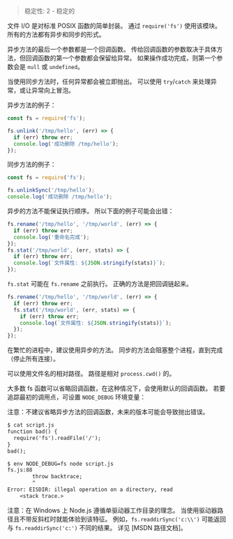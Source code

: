
> 稳定性: 2 - 稳定的

<!--name=fs-->

文件 I/O 是对标准 POSIX 函数的简单封装。
通过 `require('fs')` 使用该模块。
所有的方法都有异步和同步的形式。

异步方法的最后一个参数都是一个回调函数。
传给回调函数的参数取决于具体方法，但回调函数的第一个参数都会保留给异常。
如果操作成功完成，则第一个参数会是 `null` 或 `undefined`。

当使用同步方法时，任何异常都会被立即抛出。
可以使用 `try`/`catch` 来处理异常，或让异常向上冒泡。

异步方法的例子：

```js
const fs = require('fs');

fs.unlink('/tmp/hello', (err) => {
  if (err) throw err;
  console.log('成功删除 /tmp/hello');
});
```

同步方法的例子：

```js
const fs = require('fs');

fs.unlinkSync('/tmp/hello');
console.log('成功删除 /tmp/hello');
```

异步的方法不能保证执行顺序。
所以下面的例子可能会出错：

```js
fs.rename('/tmp/hello', '/tmp/world', (err) => {
  if (err) throw err;
  console.log('重命名完成');
});
fs.stat('/tmp/world', (err, stats) => {
  if (err) throw err;
  console.log(`文件属性: ${JSON.stringify(stats)}`);
});
```

`fs.stat` 可能在 `fs.rename` 之前执行。
正确的方法是把回调链起来。

```js
fs.rename('/tmp/hello', '/tmp/world', (err) => {
  if (err) throw err;
  fs.stat('/tmp/world', (err, stats) => {
    if (err) throw err;
    console.log(`文件属性: ${JSON.stringify(stats)}`);
  });
});
```

在繁忙的进程中，建议使用异步的方法。
同步的方法会阻塞整个进程，直到完成（停止所有连接）。

可以使用文件名的相对路径。
路径是相对 `process.cwd()` 的。

大多数 fs 函数可以省略回调函数，在这种情况下，会使用默认的回调函数。
若要追踪最初的调用点，可设置 `NODE_DEBUG` 环境变量：

注意：不建议省略异步方法的回调函数，未来的版本可能会导致抛出错误。

```txt
$ cat script.js
function bad() {
  require('fs').readFile('/');
}
bad();

$ env NODE_DEBUG=fs node script.js
fs.js:88
        throw backtrace;
        ^
Error: EISDIR: illegal operation on a directory, read
    <stack trace.>
```

注意：在 Windows 上 Node.js 遵循单驱动器工作目录的理念。
当使用驱动器路径且不带反斜杠时就能体验到该特征。
例如，`fs.readdirSync('c:\\')` 可能返回与 `fs.readdirSync('c:')` 不同的结果。
详见 [MSDN 路径文档]。

